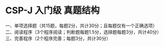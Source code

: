 # CSP-J 入门级 真题结构

一、单项选择题（共15题，每题2分，共计30分；且每题仅有一个正确选项）
二、阅读程序（3个程序阅读；判断题每题1.5分，选择题每题3分，共计40分）
三、完善程序（2个程序完善；每题3分，共计30分）

